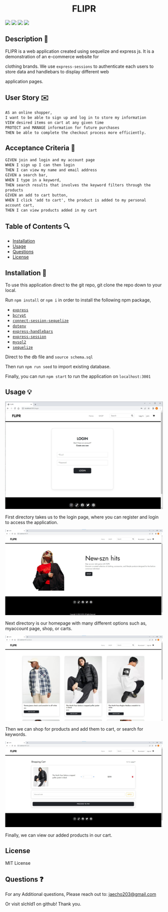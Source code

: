 <h1 align="center">FLIPR</h1>
<p>
    <img src="https://img.shields.io/github/repo-size/slchld1/project_e-commerce_" />
    <img src="https://img.shields.io/github/languages/top/slchld1/project_e-commerce_"  />
    <img src="https://img.shields.io/github/last-commit/slchld1/project_e-commerce_" />
    <img src="https://img.shields.io/badge/license-MIT-brightgreen"/>
</p>

## Description 💾
FLIPR is a web application created using sequelize and express js. It is a demonstration of an e-commerce website for

clothing brands. We use `express-sessions` to authenticate each users to store data and handlebars to display different web 

application pages. 

## User Story ✉️
~~~
AS an online shopper, 
I want to be able to sign up and log in to store my information
VIEW desired items on cart at any given time
PROTECT and MANAGE information for future purchases
THEN be able to complete the checkout process more efficiently. 
~~~
## Acceptance Criteria 📩
~~~
GIVEN join and login and my account page
WHEN I sign up I can then login
THEN I can view my name and email address
GIVEN a search bar,
WHEN I type in a keyword,
THEN search results that involves the keyword filters through the products
GIVEN an add to cart button,
WHEN I click 'add to cart', the product is added to my personal account cart,
THEN I can view products added in my cart 
~~~
## Table of Contents 🔍
* [Installation](#installation-)
* [Usage](#usage-)
* [Questions](#questions-)
* [License](#license)
## Installation 🔨
To use this application direct to the git repo, git clone the repo down to your local.

Run `npm install` or `npm i` in order to install the following npm package,

* [`express`](https://www.npmjs.com/package/express)
* [`bcrypt`](https://www.npmjs.com/package/bcrypt)
* [`connect-session-sequelize`](https://www.npmjs.com/package/connect-session-sequelize)
* [`dotenv`](https://www.npmjs.com/package/dotenv)
* [`express-handlebars`](https://www.npmjs.com/package/express-handlebars)
* [`express-session`](https://www.npmjs.com/package/express-sessions)
* [`mysql2`](https://www.npmjs.com/package/mysql2)
* [`sequelize`](https://www.npmjs.com/package/sequelize)

Direct to the db file and `source schema.sql`

Then run `npm run seed` to import existing database.

Finally, you can run `npm start` to run the application on `localhost:3001`

## Usage 💡
![Example Picture 1](./public/images/readme_img1.jpg)

First directory takes us to the login page, where you can register and login to access the application.

![Example Picture 2](./public/images/readme_img2.jpg)

Next directory is our homepage with many different options such as, myaccount page, shop, or carts.

![Example Picture 3](./public/images/readme_img3.jpg)

Then we can shop for products and add them to cart, or search for keywords.

![Example Picture 4](./public/images/readme_img4.jpg)

Finally, we can view our added products in our cart.

## License
MIT License


## Questions ❓
For any Additional questions, Please reach out to: jaecho203@gmail.com

Or visit slchld1 on github! Thank you.


